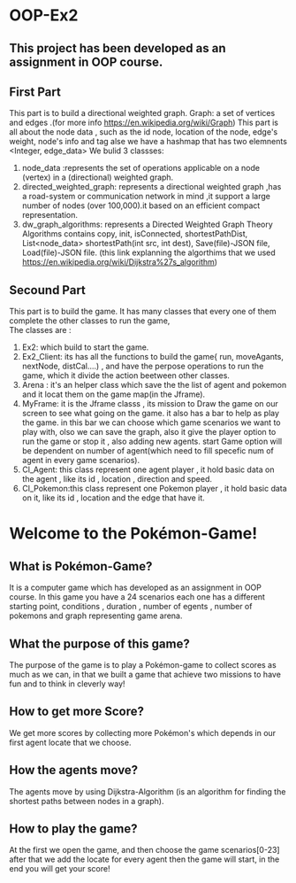 # OOP-Ex2
## This project has been developed as an assignment in OOP course.

## First Part
This part is to build a directional weighted graph.
Graph: a set of vertices and edges .(for more info https://en.wikipedia.org/wiki/Graph)
This part is all about the node data , such as the id node, location of the node, edge's weight, node's info and tag alse we have a hashmap that has two elemnents <Integer, edge_data> 
We bulid 3 classses:
1. node_data :represents the set of operations applicable on a node (vertex) in a (directional) weighted graph.
2. directed_weighted_graph: represents a directional weighted graph ,has a road-system or communication network in mind ,it support a large number of nodes (over 100,000).it based on an efficient compact representation.
3. dw_graph_algorithms:  represents a Directed Weighted Graph Theory Algorithms contains copy, init, isConnected, shortestPathDist, List<node_data> shortestPath(int src, int dest), Save(file)-JSON file, Load(file)-JSON file. (this link explanning the algorthims that we used https://en.wikipedia.org/wiki/Dijkstra%27s_algorithm)



## Secound Part
This part is to build the game.
It has many classes that every one of them complete the other classes to run the game,\
The classes are :
1. Ex2: which build to start the game.
2. Ex2_Client: its has all the functions to build the game{ run, moveAgants, nextNode, distCal....) , and have the perpose operations to run the game, which it divide the action beetween other classes.
3. Arena : it's an helper class which save the the list of agent and pokemon and it locat them on the game map(in the Jframe).
4. MyFrame: it is the Jframe classs , its mission to Draw the game on our screen to see what going on the game.
	it also has a bar to help as play the game.
	in this bar we can choose which game scenarios we want to play with, olso we can save the graph, also it give the player option to run the game or stop it , also adding new agents.
	start Game option will be dependent on number of agent(which need to fill specefic num of agent in every game scenarios).
5. Cl_Agent: this class represent one agent player , it hold basic data on the agent , like its id , location , direction and speed.
6. Cl_Pokemon:this class represent one Pokemon player , it hold basic data on it, like its id , location and the edge that have it.


# Welcome to the Pokémon-Game!
## What is Pokémon-Game?
It is a computer game which has developed as an assignment in OOP course.
In this game you have a 24 scenarios each one has a different starting point, conditions , duration , number of egents , number of pokemons and graph representing game arena.

## What the purpose of this game?
The purpose of the game is to play a Pokémon-game to collect scores as much as we can, in that we built a game that achieve two missions to have fun and to think in cleverly way!

## How to get more Score?
We get more scores by collecting more Pokémon's which depends in our first agent locate that we choose.

## How the agents move?
The agents move by using Dijkstra-Algorithm (is an algorithm for finding the shortest paths between nodes in a graph).

## How to play the game?
At the first we open the game, and then choose the game scenarios[0-23] after that we add the locate for every agent then the game will start, in the end you will get your score!
